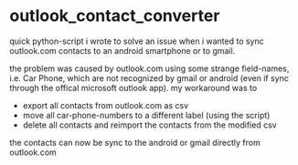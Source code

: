 # outlook_contact_converter
quick python-script i wrote to solve an issue when i wanted to sync outlook.com contacts to an android smartphone or to gmail.

the problem was caused by outlook.com using some strange field-names, i.e. Car Phone, which are not recognized by gmail or android (even if sync through the offical microsoft outlook app).
my workaround was to
- export all contacts from outlook.com as csv
- move all car-phone-numbers to a different label (using the script)
- delete all contacts and reimport the contacts from the modified csv

the contacts can now be sync to the android or gmail directly from outlook.com
